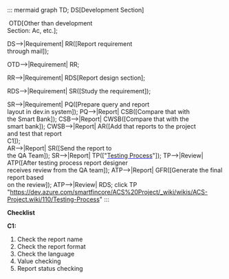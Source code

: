 ::: mermaid
 graph TD;
 DS[Development Section]

 OTD[Other than development<br> Section: Ac, etc.];

DS-->|Requirement| RR([Report requirement<br> through mail]);

OTD-->|Requirement| RR;

RR-->|Requirement| RDS[Report design section];

RDS-->|Requirement| SR([Study the requirement]);

SR-->|Requirement| PQ([Prepare query and report<br> layout in dev.in system]);
PQ-->|Report| CSB([Compare that with <br>the Smart Bank]);
CSB-->|Report| CWSB([Compare that with the<br> smart bank]);
CWSB-->|Report| AR([Add that reports to the project<br> and test that report<br> C1]);  
AR-->|Report| SR([Send the report to <br>the QA Team]);
SR-->|Report| TP(["<span style='text-decoration: underline; text-decoration-color: Blue;'>Testing Process</span>"]);
TP-->|Review| ATP([After testing process report designer<br> receives review from the QA team]);
ATP-->|Report| GFR([Generate the final report based <br>on the review]);
ATP-->|Review| RDS;
click TP
"https://dev.azure.com/smartfincore/ACS%20Project/_wiki/wikis/ACS-Project.wiki/110/Testing-Process"
:::

**Checklist**

**C1:**
1. Check the report name
2. Check the report format
3. Check the language
4. Value checking
5. Report status checking